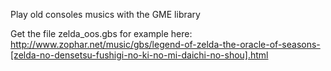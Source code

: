 Play old consoles musics with the GME library

Get the file zelda_oos.gbs for example here: 
http://www.zophar.net/music/gbs/legend-of-zelda-the-oracle-of-seasons-[zelda-no-densetsu-fushigi-no-ki-no-mi-daichi-no-shou].html
